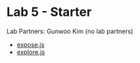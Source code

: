 # Lab 5 - Starter
Lab Partners: Gunwoo Kim (no lab partners)
- [expose.js](./expose.html)
- [explore.js](./explore.html)